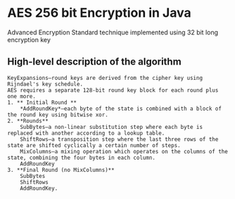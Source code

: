 # AES 256 bit Encryption in Java
Advanced Encryption Standard technique implemented using 32 bit long encryption key

## High-level description of the algorithm

    KeyExpansions—round keys are derived from the cipher key using Rijndael's key schedule. 
    AES requires a separate 128-bit round key block for each round plus one more.
    1. ** Initial Round **
        *AddRoundKey*—each byte of the state is combined with a block of the round key using bitwise xor.
    2. **Rounds**
        SubBytes—a non-linear substitution step where each byte is replaced with another according to a lookup table.
        ShiftRows—a transposition step where the last three rows of the state are shifted cyclically a certain number of steps.
        MixColumns—a mixing operation which operates on the columns of the state, combining the four bytes in each column.
        AddRoundKey
    3. **Final Round (no MixColumns)**
        SubBytes
        ShiftRows
        AddRoundKey.
